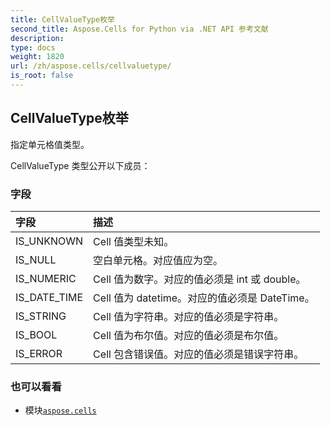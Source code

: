 ```yaml
---
title: CellValueType枚举
second_title: Aspose.Cells for Python via .NET API 参考文献
description:
type: docs
weight: 1820
url: /zh/aspose.cells/cellvaluetype/
is_root: false
---
```

## CellValueType枚举
指定单元格值类型。



CellValueType 类型公开以下成员：

### 字段
|字段|描述|
| :- | :- |
| IS_UNKNOWN | Cell 值类型未知。|
| IS_NULL |空白单元格。对应值应为空。|
| IS_NUMERIC | Cell 值为数字。对应的值必须是 int 或 double。|
| IS_DATE_TIME | Cell 值为 datetime。对应的值必须是 DateTime。|
| IS_STRING | Cell 值为字符串。对应的值必须是字符串。|
| IS_BOOL | Cell 值为布尔值。对应的值必须是布尔值。|
| IS_ERROR | Cell 包含错误值。对应的值必须是错误字符串。|



### 也可以看看
* 模块[`aspose.cells`](..)
